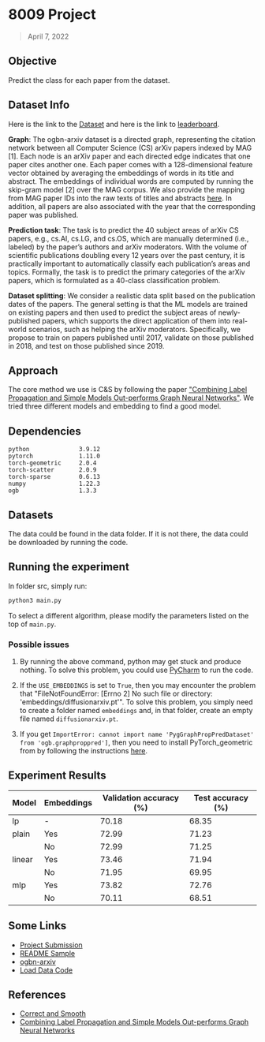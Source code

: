# 8009 Project

> April 7, 2022

## Objective

Predict the class for each paper from the dataset.

## Dataset Info

Here is the link to the [Dataset](https://ogb.stanford.edu/docs/nodeprop/#ogbn-arxiv) and here is the link to [leaderboard](https://ogb.stanford.edu/docs/leader_nodeprop/#ogbn-arxiv).

**Graph**: The ogbn-arxiv dataset is a directed graph, representing the citation network between all Computer Science (CS) arXiv papers indexed by MAG [1]. Each node is an arXiv paper and each directed edge indicates that one paper cites another one. Each paper comes with a 128-dimensional feature vector obtained by averaging the embeddings of words in its title and abstract. The embeddings of individual words are computed by running the skip-gram model [2] over the MAG corpus. We also provide the mapping from MAG paper IDs into the raw texts of titles and abstracts [here](https://snap.stanford.edu/ogb/data/misc/ogbn_arxiv/titleabs.tsv.gz). In addition, all papers are also associated with the year that the corresponding paper was published.

**Prediction task**: The task is to predict the 40 subject areas of arXiv CS papers, e.g., cs.AI, cs.LG, and cs.OS, which are manually determined (i.e., labeled) by the paper’s authors and arXiv moderators. With the volume of scientific publications doubling every 12 years over the past century, it is practically important to automatically classify each publication’s areas and topics. Formally, the task is to predict the primary categories of the arXiv papers, which is formulated as a 40-class classification problem.

**Dataset splitting**: We consider a realistic data split based on the publication dates of the papers. The general setting is that the ML models are trained on existing papers and then used to predict the subject areas of newly-published papers, which supports the direct application of them into real-world scenarios, such as helping the arXiv moderators. Specifically, we propose to train on papers published until 2017, validate on those published in 2018, and test on those published since 2019.


## Approach

The core method we use is C&S by following the paper ["Combining Label Propagation and Simple Models Out-performs Graph Neural Networks"](https://arxiv.org/abs/2010.13993). We tried three different models and embedding to find a good model.


## Dependencies

```text
python              3.9.12
pytorch             1.11.0
torch-geometric     2.0.4
torch-scatter       2.0.9
torch-sparse        0.6.13
numpy               1.22.3
ogb                 1.3.3
```

## Datasets

The data could be found in the data folder. If it is not there, the data could be downloaded by running the code.

## Running the experiment

In folder src, simply run:

```bash
python3 main.py
```

To select a different algorithm, please modify the parameters listed on the top of `main.py`.

### Possible issues

1. By running the above command, python may get stuck and produce nothing. To solve this problem, you could use [PyCharm](https://www.jetbrains.com/pycharm/) to run the code.

2. If the `USE_EMBEDDINGS` is set to `True`, then you may encounter the problem that "FileNotFoundError: [Errno 2] No such file or directory: 'embeddings/diffusionarxiv.pt'". To solve this problem, you simply need to create a folder named `embeddings` and, in that folder, create an empty file named `diffusionarxiv.pt`.

3. If you get `ImportError: cannot import name 'PygGraphPropPredDataset' from 'ogb.graphproppred']`, then you need to install PyTorch_geometric from by following the instructions [here](https://github.com/pyg-team/pytorch_geometric#installation).

## Experiment Results

| Model  | Embeddings | Validation accuracy (%) | Test accuracy (%) |
|--------|------------|-------------------------|-------------------|
| lp     | -          | 70.18                   | 68.35             |
| plain  | Yes        | 72.99                   | 71.23             |
|        | No         | 72.99                   | 71.25             |
| linear | Yes        | 73.46                   | 71.94             |
|        | No         | 71.95                   | 69.95             |
| mlp    | Yes        | 73.82                   | 72.76             |
|        | No         | 70.11                   | 68.51             |

## Some Links

- [Project Submission](https://canvas.cityu.edu.hk/courses/46749/assignments/196816)
- [README Sample](https://github.com/rguo12/network-deconfounder-wsdm20)
- [ogbn-arxiv](https://ogb.stanford.edu/docs/nodeprop/#ogbn-arxiv)
- [Load Data Code](https://github.com/rguo12/network-deconfounder-wsdm20)


## References

- [Correct and Smooth](https://github.com/CUAI/CorrectAndSmooth)
- [Combining Label Propagation and Simple Models Out-performs Graph Neural Networks](https://arxiv.org/abs/2010.13993)
